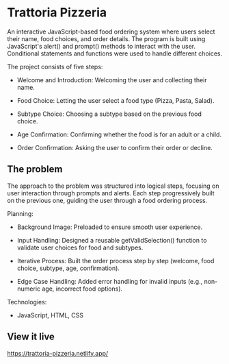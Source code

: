 # Trattoria Pizzeria

An interactive JavaScript-based food ordering system where users select their name, food choices, and order details. The program is built using JavaScript's alert() and prompt() methods to interact with the user. Conditional statements and functions were used to handle different choices.

The project consists of five steps:

- Welcome and Introduction: Welcoming the user and collecting their name.

- Food Choice: Letting the user select a food type (Pizza, Pasta, Salad).

- Subtype Choice: Choosing a subtype based on the previous food choice.

- Age Confirmation: Confirming whether the food is for an adult or a child.

- Order Confirmation: Asking the user to confirm their order or decline.

## The problem

The approach to the problem was structured into logical steps, focusing on user interaction through prompts and alerts. Each step progressively built on the previous one, guiding the user through a food ordering process.

Planning:

- Background Image: Preloaded to ensure smooth user experience.

- Input Handling: Designed a reusable getValidSelection() function to validate user choices for food and subtypes.

- Iterative Process: Built the order process step by step (welcome, food choice, subtype, age, confirmation).

- Edge Case Handling: Added error handling for invalid inputs (e.g., non-numeric age, incorrect food options).

Technologies:

- JavaScript, HTML, CSS

## View it live

https://trattoria-pizzeria.netlify.app/
